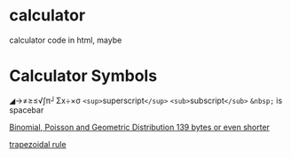 # calculator
 calculator code in html, maybe
# Calculator Symbols
◢→≠≥≤√∫π┘Σx÷×σ ``<sup>``superscript``</sup>`` ``<sub>``subscript``</sub>``  ``&nbsp;`` is spacebar 

[Binomial, Poisson and Geometric Distribution 139 bytes or even shorter](https://xdguy.github.io/calculator/fx%2050fh%20II/probit%20distribution.html)

[trapezoidal rule](https://xdguy.github.io/calculator/fx%2050fh%20II/Trapezodial%20Rule%20for%20fx%203650%20P%20II%20and%20fx%2050FH%20II.html)
